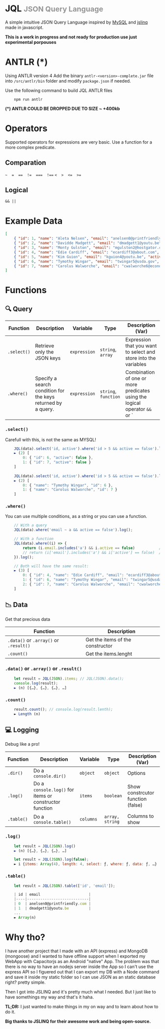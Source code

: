 # JQL <small style="opacity:0.45">JSON Query Language</small>
A simple intuitive JSON Query Language inspired by [MySQL](https://www.mysql.com/) and [jslinq](https://github.com/maurobussini/jslinq) made in javascript.

**This is a work in progress and not ready for production use just experimental porpouses**

# ANTLR (*)
Using ANTLR version 4
Add the binary `antlr-<version>-complete.jar` file into `/src/antlr/bin` folder and modify `package.json` if needed.

Use the following command to build JQL ANTLR files
```
	npm run antlr
```
**(*) ANTLR COULD BE DROPPED DUE TO SIZE ~ +400kb**

# Operators
Supported operators for expressions are very basic. Use a function for a more complex predicate.

## Comparation

`~  =  ==  !=  ===  !==`
`<  >  <=  >=`

## Logical

`&& ||`

# Example Data
```json
[
	{ "id": 1, "name": "Aleta Nelsen", "email": "anelsen0@printfriendly.com", "active": true },
	{ "id": 2, "name": "Davidde Madgett", "email": "dmadgett1@youtu.be", "active": true },
	{ "id": 3, "name": "Monty Gulston", "email": "mgulston2@hostgator.com", "active": true },
	{ "id": 4, "name": "Edie Cardiff", "email": "ecardiff3@about.com", "active": false },
	{ "id": 5, "name": "Kim Guion", "email": "kguion4@youtu.be", "active": false },
	{ "id": 6, "name": "Tymothy Wingar", "email": "twingar5@usda.gov", "active": false },
	{ "id": 7, "name": "Carolus Walworche", "email": "cwalworche6@economist.com", "active": false }
]
```

# Functions

## 🔍 Query

| **Function** | **Description**                                              | **Variable** | **Type**             | **Description (Var)**                                                         |
|--------------|--------------------------------------------------------------|--------------|----------------------|-------------------------------------------------------------------------------|
| `.select()`  | Retrieve only the JSON keys                                  | `expression` | `string`, `array`    | Expression that you want to select and store into the variables               |
| `.where()`   | Specify a search condition for the keys returned by a query. | `expression` | `string`, `function` | Combination of one or more predicates using the logical operator `&&` or `||` |

### `.select()`
Carefull with this, is not the same as MYSQL!

```javascript
	JQL(data).select('id, active').where('id > 5 && active == false').log();
	► (2) [
		0: { "id": 6, "active": false },
		1: { "id": 7, "active": false }
	]
	
	JQL(data).select('id, active').where('id > 5 && active == false').log();
	► (2) [
		0: { "name": "Tymothy Wingar", "id": 6 },
		1: { "name": "Carolus Walworche", "id": 7 }
	]
```

### `.where()`
You can use multiple conditions, as a string or you can use a function.
```javascript
	// With a query
	JQL(data).where('email ~ a && active == false').log();

	// With a function
	JQL(data).where((i) => {
		return (i.email.includes('a') && i.active == false)           // .  notation
		// return (i['email'].includes('a') && i['active'] == false)  // [] notation
	}).log();

	// Both will have the same result:
	► (3) [
		0: { "id": 4, "name": "Edie Cardiff", "email": "ecardiff3@about.com", "active": false },
		1: { "id": 6, "name": "Tymothy Wingar", "email": "twingar5@usda.gov", "active": false },
		2: { "id": 7, "name": "Carolus Walworche", "email": "cwalworche6@economist.com", "active": false }
	]
```

## 📉 Data
Get that precious data

| **Function**                           | **Description**                  |
|----------------------------------------|----------------------------------|
| `.data()` or `.array()` or `.result()` | Get the items of the constructor |
| `.count()`                             | Get the items.lenght             |

### `.data()` or `.array()` or `.result()`
```javascript
	let result = JQL(JSON).items; // JQL(JSON).data();
	console.log(result);
	► (n) [{…}, {…}, {…}, …]
```

### `.count()`
```javascript
	result.count(); // console.log(result.lenth);
	► Length (n)
```

## 💻 Logging
Debug like a pro!

| **Function** | **Description**                                        | **Variable** | **Type**      | **Description (Var)**             |
|--------------|--------------------------------------------------------|--------------|---------------|-----------------------------------|
| `.dir()`     | Do a `console.dir()`                                   | `object`   | `object`        | Options                           |
| `.log()`     | Do a `console.log()` for items or constructor function | `items`    | `boolean`       | Show constrcutor function (false) |
| `.table()`   | Do a `console.table()`                                 | `columns`  | `array, string` | Columns to show                   |

### `.log()`
```javascript
	let result = JQL(JSON).log()
	► (n) [{…}, {…}, {…}, …]

	let result = JQL(JSON).log(false);
	► i {items: Array(4), length: 4, select: ƒ, where: ƒ, data: ƒ, …}
```

### `.table()`
```javascript
	let result = JQL(JSON).table(['id', 'email']);

	| id | email                      |
	|----|----------------------------|
	| 0  | anelsen0@printfriendly.com |
	| 1  | dmadgett1@youtu.be         |
	...
	► Array(n)
```


# Why tho?
I have another project that I made with an API (express) and MongoDB (mongoose) and I wanted to have
offline support when I exported my WebApp with Capacitorjs as an Android "native" App.
The problem was that there is no way to have an nodejs server inside the App so I can't use the express API
so I figuered out that I can export my DB with a Node command and save it inside my static folder so I can use JSON as an static database right? pretty simple.

Then I got into JSLINQ and it's pretty much what I needed. But I just like to have somethings my way and that's it haha.

**TL;DR:** I just wanted to make things in my on way and to learn about how to do it.

**Big thanks to JSLINQ for their awesome work and being open-source.**